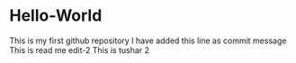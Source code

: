 # Hello-World
This is my first github repository
I have added this line as commit message
This is read me edit-2
This is tushar 2
